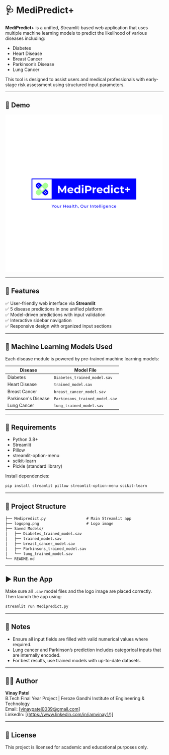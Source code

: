 
# 🩺 MediPredict+

**MediPredict+** is a unified, Streamlit-based web application that uses multiple machine learning models to predict the likelihood of various diseases including:

- Diabetes
- Heart Disease
- Breast Cancer
- Parkinson’s Disease
- Lung Cancer

This tool is designed to assist users and medical professionals with early-stage risk assessment using structured input parameters.

---

## 📸 Demo

![MediPredict+ Logo](logopng.png)

---

## 🚀 Features

✅ User-friendly web interface via **Streamlit**  
✅ 5 disease predictions in one unified platform  
✅ Model-driven predictions with input validation  
✅ Interactive sidebar navigation  
✅ Responsive design with organized input sections

---

## 🧠 Machine Learning Models Used

Each disease module is powered by pre-trained machine learning models:

| Disease               | Model File                          |
|----------------------|-------------------------------------|
| Diabetes             | `Diabetes_trained_model.sav`        |
| Heart Disease        | `trained_model.sav`                 |
| Breast Cancer        | `breast_cancer_model.sav`           |
| Parkinson's Disease  | `Parkinsons_trained_model.sav`      |
| Lung Cancer          | `lung_trained_model.sav`            |

---

## 🧾 Requirements

- Python 3.8+
- Streamlit
- Pillow
- streamlit-option-menu
- scikit-learn
- Pickle (standard library)

Install dependencies:

```bash
pip install streamlit pillow streamlit-option-menu scikit-learn
```

---

## 📂 Project Structure

```
├── Medipredict.py                  # Main Streamlit app
├── logopng.png                     # Logo image
├── Saved Models/
│   ├── Diabetes_trained_model.sav
│   ├── trained_model.sav
│   ├── breast_cancer_model.sav
│   ├── Parkinsons_trained_model.sav
│   └── lung_trained_model.sav
└── README.md
```

---

## ▶️ Run the App

Make sure all `.sav` model files and the logo image are placed correctly. Then launch the app using:

```bash
streamlit run Medipredict.py
```

---

## 📌 Notes

- Ensure all input fields are filled with valid numerical values where required.
- Lung cancer and Parkinson’s prediction includes categorical inputs that are internally encoded.
- For best results, use trained models with up-to-date datasets.

---

## 🙋‍♂️ Author

**Vinay Patel**  
B.Tech Final Year Project | Feroze Gandhi Institute of Engineering & Technology  
Email: [vinaypatel0039@gmail.com]  
LinkedIn: [(https://www.linkedin.com/in/iamvinay1/)]  

---

## 📄 License

This project is licensed for academic and educational purposes only.
